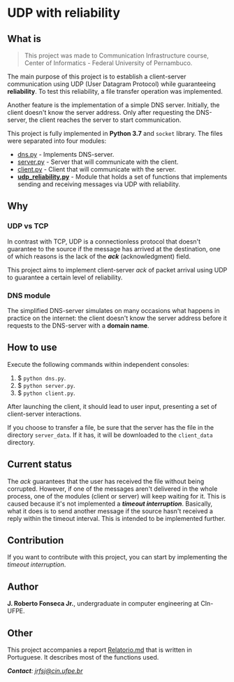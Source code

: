 # UDP with reliability

## What is

> This project was made to Communication Infrastructure course, Center of Informatics - Federal University of Pernambuco.

The main purpose of this project is to establish a client-server communication using UDP (User Datagram Protocol) while guaranteeing **reliability**. To test this reliability, a file transfer operation was implemented.

Another feature is the implementation of a simple DNS server. Initially, the client doesn't know the server address. Only after requesting the DNS-server, the client reaches the server to start communication.

This project is fully implemented in **Python 3.7** and `socket` library. The files were separated into four modules:

- [dns.py](dns.py) - Implements DNS-server.
- [server.py](server.py) - Server that will communicate with the client.
- [client.py](client.py) - Client that will communicate with the server.
- [**udp_reliability.py**](udp_reliability.py) - Module that holds a set of functions that implements sending and receiving messages via UDP with reliability.


## Why

### UDP vs TCP

In contrast with TCP, UDP is a connectionless protocol that doesn't guarantee to the source if the message has arrived at the destination, one of which reasons is the lack of the ***ack*** (acknowledgment) field.

This project aims to implement client-server *ack* of packet arrival using UDP to guarantee a certain level of reliability.

### DNS module

The simplified DNS-server simulates on many occasions what happens in practice on the internet: the client doesn't know the server address before it requests to the DNS-server with a **domain name**.

## How to use

Execute the following commands within independent consoles:

1. \$ `python dns.py`.
2. \$ `python server.py`.
3. \$ `python client.py`.

After launching the client, it should lead to user input, presenting a set of client-server interactions.

If you choose to transfer a file, be sure that the server has the file in the directory `server_data`. If it has, it will be downloaded to the `client_data` directory.

## Current status

The *ack* guarantees that the user has received the file without being corrupted. However, if one of the messages aren't delivered in the whole process, one of the modules (client or server) will keep waiting for it. This is caused because it's not implemented a ***timeout interruption***. Basically, what it does is to send another message if the source hasn't received a reply within the timeout interval. This is intended to be implemented further.

## Contribution

If you want to contribute with this project, you can start by implementing the *timeout interruption*.

## Author

**J. Roberto Fonseca Jr.**, undergraduate in computer engineering at CIn-UFPE.

## Other

This project accompanies a report [Relatorio.md](Relatorio.md) that is written in Portuguese. It describes most of the functions used.

***Contact**: jrfsj@cin.ufpe.br*
